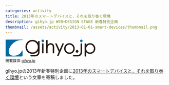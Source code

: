 ```yaml
---
categories: activity
title: 2013年のスマートデバイスと，それを取り巻く環境
description: gihyo.jp WEB+DESIGN STAGE 新春特別企画
thumbnail: /assets/activity/2013-01-01-smart-devices/thumbnail.png
---
```


![](/assets/activity/2013-01-01-smart-devices/gihyojp_logo.png)  
<small>掲載媒体 [gihyo.jp](http://gihyo.jp/)</small>

gihyo.jpの2013年新春特別企画に[2013年のスマートデバイスと，それを取り巻く環境](http://gihyo.jp/design/column/newyear/2013/smartdevice)という文章を寄稿しました。
